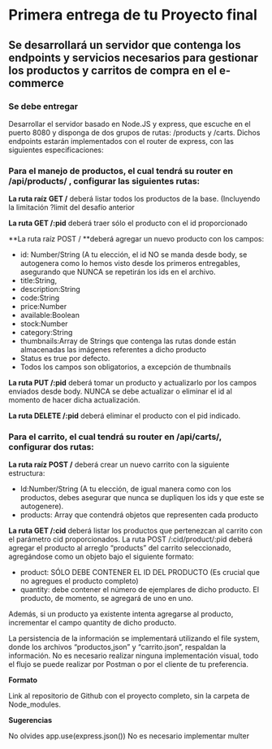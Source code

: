 # Primera entrega de tu Proyecto final

## Se desarrollará un servidor que contenga los endpoints y servicios necesarios para gestionar los productos y carritos de compra en el e-commerce

### Se debe entregar

Desarrollar el servidor basado en Node.JS y express, que escuche en el puerto 8080 y disponga de dos grupos de rutas: /products y /carts. Dichos endpoints estarán implementados con el router de express, con las siguientes especificaciones:

### Para el manejo de productos, el cual tendrá su router en /api/products/ , configurar las siguientes rutas:

**La ruta raíz GET /** deberá listar todos los productos de la base. (Incluyendo la limitación ?limit del desafío anterior

**La ruta GET /:pid** deberá traer sólo el producto con el id proporcionado

**La ruta raíz POST / **deberá agregar un nuevo producto con los campos:

- id: Number/String (A tu elección, el id NO se manda desde body, se autogenera como lo hemos visto desde los primeros entregables, asegurando que NUNCA se repetirán los ids en el archivo.
- title:String,
- description:String
- code:String
- price:Number
- available:Boolean
- stock:Number
- category:String
- thumbnails:Array de Strings que contenga las rutas donde están almacenadas las imágenes referentes a dicho producto
- Status es true por defecto.
- Todos los campos son obligatorios, a excepción de thumbnails

**La ruta PUT /:pid** deberá tomar un producto y actualizarlo por los campos enviados desde body. NUNCA se debe actualizar o eliminar el id al momento de hacer dicha actualización.

**La ruta DELETE /:pid** deberá eliminar el producto con el pid indicado.

### Para el carrito, el cual tendrá su router en /api/carts/, configurar dos rutas:

**La ruta raíz POST /** deberá crear un nuevo carrito con la siguiente estructura:

- Id:Number/String (A tu elección, de igual manera como con los productos, debes asegurar que nunca se dupliquen los ids y que este se autogenere).
- products: Array que contendrá objetos que representen cada producto

**La ruta GET /:cid** deberá listar los productos que pertenezcan al carrito con el parámetro cid proporcionados.
La ruta POST /:cid/product/:pid deberá agregar el producto al arreglo “products” del carrito seleccionado, agregándose como un objeto bajo el siguiente formato:

- product: SÓLO DEBE CONTENER EL ID DEL PRODUCTO (Es crucial que no agregues el producto completo)
- quantity: debe contener el número de ejemplares de dicho producto. El producto, de momento, se agregará de uno en uno.

Además, si un producto ya existente intenta agregarse al producto, incrementar el campo quantity de dicho producto.

La persistencia de la información se implementará utilizando el file system, donde los archivos “productos,json” y “carrito.json”, respaldan la información.
No es necesario realizar ninguna implementación visual, todo el flujo se puede realizar por Postman o por el cliente de tu preferencia.

**Formato**

Link al repositorio de Github con el proyecto completo, sin la carpeta de Node_modules.

**Sugerencias**

No olvides app.use(express.json())
No es necesario implementar multer
